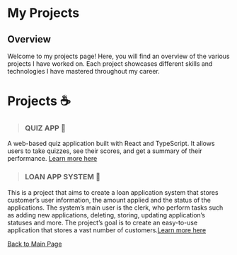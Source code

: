 # My Projects

## Overview

Welcome to my projects page! Here, you will find an overview of the various projects I have worked on. Each project showcases different skills and technologies I have mastered throughout my career.

# Projects :coffee:
>### QUIZ APP :rocket:
A web-based quiz application built with React and TypeScript. It allows users to take quizzes, see their scores, and get a summary of their performance. [Learn more here](project1.md)

>### LOAN APP SYSTEM :rocket:
This is a project that aims to create a loan application system that stores customer’s user information, the amount applied and the status of the applications. The system’s main user is the clerk, who perform tasks such as adding new applications, deleting, storing, updating application’s statuses and more. The project’s goal is to create an easy-to-use application that stores a vast number of customers.[Learn more here](project2.md)

[Back to Main Page](/index.md)


